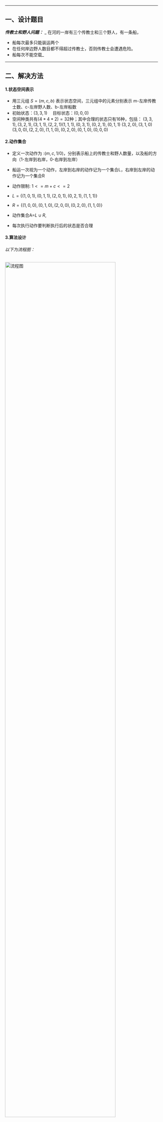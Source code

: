 
---
## 一、设计题目

***传教士和野人问题：***
_ 在河的一岸有三个传教士和三个野人，有一条船，
- 船每次最多只能装运两个
- 在任何岸边野人数目都不得超过传教士，否则传教士会遭遇危险。
- 船每次不能空载_

---
## 二、解决方法
#### 1.状态空间表示
- 用三元组 $S=(m,c,b)$ 表示状态空间，三元组中的元素分别表示
m-左岸传教士数、c-左岸野人数、b-左岸船数
- 初始状态：$(3,3,1)$ 　目标状态：$(0,0,0)$
- 空间种类共有$(4*4*2)=32$种；其中合理的状态只有16种，包括：
$(3,3,1),(3,2,1),(3,1,1),(2,2,1)(1,1,1),(0,3,1),(0,2,1),(0,1,1)$
$(3,2,0),(3,1,0)(3,0,0),(2,2,0),(1,1,0),(0,2,0),(0,1,0),(0,0,0)$

#### 2.动作集合
- 定义一次动作为 :$(m,c,1/0)$，分别表示船上的传教士和野人数量，以及船的方向（1-左岸到右岸，0-右岸到左岸）
- 船运一次视为一个动作，左岸到右岸的动作记为一个集合L，右岸到左岸的动作记为一个集合R
- 动作限制: $1<=m+c<=2$
- $L=\{ (1,0,1),(0,1,1),(2,0,1),(0,2,1),(1,1,1) \}$
- $R=\{ (1,0,0),(0,1,0),(2,0,0),(0,2,0),(1,1,0) \}$
- 动作集合A=$L \cup R$, 

- 每次执行动作要判断执行后的状态是否合理
#### 3.算法设计
###### 以下为流程图：
<img src=/Python/MC问题/assets/流程图.png width="85%" title="流程图">

###### 该算法中使用的估计函数：
1. $ f(n)=g(n)+h(n) $ 其中$g(n)=d(n)$表示节点深度，$h(n)=m+c-2b$
- 其中$g(n)$即实际路径深度一定大于等于最优路径深度，有$g(n)>=g^*(n)>0$
- $(m+c-2b)$表示与$(0,0,0)$最接近的距离，所以$h(n)<=h^*(n)$
2. 上述算法采用了PriorityQueue优先队列,是一种全局择优算法

***结论：该算法为A\*搜索算法***

---
#### 4.内容扩展
##### 将传教士和野人问题扩展为M个传教士和C个野人和船可载K人的问题
***算法修改：*** 
- 初始状态设置为$S=(M,C,1)$
- $h(n)=m+c-Kb$
####程序代码

~~~python
from queue import PriorityQueue

 #题设条件
M=int(input("传教士数："))
C=int(input("野人数："))
K=int(input("船的最大载人数：")) 
~~~
~~~python
 #定义Node类
class Node:
    def __init__(self,missionaries, cannibals, boat,depth,parent):
        self.missionaries = missionaries
        self.cannibals = cannibals
        self.boat = boat
        self.depth = depth
        self.parent = parent
        self.state = (self.missionaries, self.cannibals, self.boat)
        self.priority = depth + missionaries + cannibals - K*boat  #设置f(n)
~~~
~~~python                          
    def is_valid(self):  #检查状态的合法性
        if self.missionaries < 0 or self.cannibals < 0:
            return False
        if self.missionaries > M or self.cannibals > C:
            return False
        if self.cannibals > self.missionaries > 0:
            return False
        if C - self.cannibals > M - self.missionaries > 0:
            return False
        return True
~~~
~~~python
    def is_goal(self):  #检查是否达到目标状态
        return self.missionaries == 0 and self.cannibals == 0 and self.boat == 0
~~~
~~~python
    def Child_Nodes(self): #生成每个节点的子节点表
        Child_Nodes = []
        if self.boat == 1: #船在左岸
            for m in range(self.missionaries+1):
                for c in range(self.cannibals+1):       #穷举可执行动作
                    if 1 <= m + c <= K:  #判断动作是否合法
                        Child_Node = Node(self.missionaries - m, 
                        self.cannibals - c, 0,self.depth+1,self)
                        if Child_Node.is_valid(): #p判断后续状态是否合法
                            Child_Nodes.append(Child_Node) #若合法，加入子节点列表
~~~
~~~python                            
        else:             #船在右岸,同理
            for m in range(M-self.missionaries+1):
                for c in range(C-self.cannibals+1):
                    if 1 <= m + c <= K:
                        Child_Node = Node(self.missionaries + m, 
                        self.cannibals + c, 1,self.depth+1,self)
                        if Child_Node.is_valid():
                            Child_Nodes.append(Child_Node)
                            
        return Child_Nodes
~~~
~~~python      
    def __lt__(self, other):
        return self.priority < other.priority
    
~~~
~~~python    
def solve():   # A* 算法
    node = Node(M, C, 1, 0, None)  # 定义初始状态
    if node.is_goal():             # 是否为目标状态
        return "You are already at the goal!"
~~~
~~~python    
    else:   
        frontier = PriorityQueue()  #定义待扩展节点队列
        visited = {}             #定义已访问节点字典
        visited[node.state]=node.depth    #将初始节点加入已访问列表
~~~
~~~python        
        for Child_Node in node.Child_Nodes():                  #放入初始态的子节点
            frontier.put(Child_Node)    

        while not frontier.empty():            #当存在节点可拓展时 
            node = frontier.get()              #选择一个节点拓展
            visited[node.state]=node.depth            #将该节点加入已访问列表
~~~
~~~python
            if node.is_goal():                 #检查当前节点是否为目标状态
                path = []                      #若是，回溯路径 
                path.append(node)
                while node.parent is not None:
                    path.append(node.parent)
                    node = node.parent
                path.reverse() 
                return path                    #返回路径
~~~
~~~python                


            else:                              #若未达到目标状态，继续拓展
                for Child_Node in node.Child_Nodes(): 
                    if Child_Node.state not in visited:                 #判断子节点状态是否已访问
                        frontier.put(Child_Node)                        #否，直接拓展
                    else:                                               #是，比较深度
                        if Child_Node.depth < visited[Child_Node.state]:   
                            visited[Child_Node.state]=Child_Node.depth  #当前深度更小，则替换
                            frontier.put(Child_Node)                    #拓展该节点
    return None
~~~
~~~python
 #解决问题并打印路径
path = solve()
if path is not None:
    print(f"\nSolution found with {len(path)-1} steps!\n")
    print("{:<10} {:<13} {:<13} {:<10}".format("Step", "Missionaries", "Cannibals", "Boat"))
    print("--------------------------------------------------")
    for i, node in enumerate(path):
        print("{:<10} {:<13} {:<13} {:<10}".format(i, node.missionaries, 
        node.cannibals, ['   | R ', ' L |   '][node.boat]))
        print("--------------------------------------------------")
else:
    print("No solution found.") 
~~~

---

##### 程序运行结果

<img src=/Python/MC问题/assets/demo.png width="80%" align=left > 
